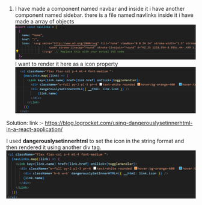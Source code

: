 1. I have made a component named navbar and inside it i have another component named sidebar. there is a file named navlinks inside it i have made a array of objects 
![](images/img-1.png)
I want to render it here as a icon property
![](images/img-2.png)

Solution: 
link :- https://blog.logrocket.com/using-dangerouslysetinnerhtml-in-a-react-application/

I used **dangerouslysetinnerhtml** to set the icon in the string format and then rendered it using another div tag.
![](images/img-3.png)